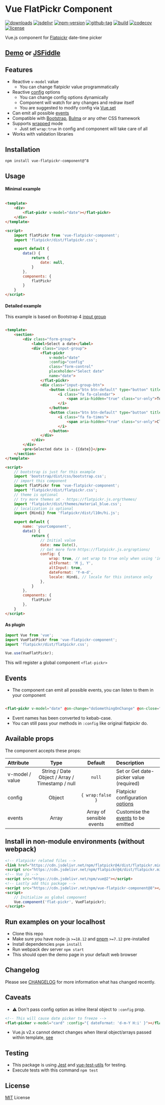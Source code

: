 # Vue FlatPickr Component

[![downloads](https://badgen.net/npm/dt/vue-flatpickr-component)](https://npm-stat.com/charts.html?package=vue-flatpickr-component&from=2018-01-01)
[![jsdelivr](https://data.jsdelivr.com/v1/package/npm/vue-flatpickr-component/badge?style=rounded)](https://www.jsdelivr.com/package/npm/vue-flatpickr-component)
[![npm-version](https://badgen.net/npm/v/vue-flatpickr-component)](https://www.npmjs.com/package/vue-flatpickr-component)
[![github-tag](https://badgen.net/github/tag/ankurk91/vue-flatpickr-component)](https://github.com/ankurk91/vue-flatpickr-component/tags)
[![build](https://github.com/ankurk91/vue-flatpickr-component/workflows/build/badge.svg)](https://github.com/ankurk91/vue-flatpickr-component/actions)
[![codecov](https://codecov.io/gh/ankurk91/vue-flatpickr-component/branch/master/graph/badge.svg)](https://codecov.io/gh/ankurk91/vue-flatpickr-component)
[![license](https://badgen.net/github/license/ankurk91/vue-table-sorter)](LICENSE.txt)

Vue.js component for [Flatpickr](https://flatpickr.js.org/) date-time picker

## [Demo](https://ankurk91.github.io/vue-flatpickr-component/) or [JSFiddle](https://jsfiddle.net/ankurk91/63kzdwLx/)

## Features

* Reactive `v-model` value
    - You can change flatpickr value programmatically
* Reactive [config](https://flatpickr.js.org/options/) options
    - You can change config options dynamically
    - Component will watch for any changes and redraw itself
    - You are suggested to modify config via [Vue.set](https://vuejs.org/v2/api/#Vue-set)
* Can emit all possible [events](https://flatpickr.js.org/events/)
* Compatible with [Bootstrap](http://getbootstrap.com/), [Bulma](http://bulma.io/) or any other CSS framework
* Supports [wrapped](https://flatpickr.js.org/examples/#flatpickr-external-elements) mode
    - Just set `wrap:true` in config and component will take care of all
* Works with validation libraries

## Installation

```bash
npm install vue-flatpickr-component@^8
```

## Usage

#### Minimal example

```html

<template>
    <div>
        <flat-pickr v-model="date"></flat-pickr>
    </div>
</template>

<script>
    import flatPickr from 'vue-flatpickr-component';
    import 'flatpickr/dist/flatpickr.css';

    export default {
        data() {
            return {
                date: null,
            }
        },
        components: {
            flatPickr
        }
    }
</script>
```

#### Detailed example

This example is based on Bootstrap 4 [input group](https://getbootstrap.com/docs/4.6/components/input-group/)

```html

<template>
    <section>
        <div class="form-group">
            <label>Select a date</label>
            <div class="input-group">
                <flat-pickr
                    v-model="date"
                    :config="config"
                    class="form-control"
                    placeholder="Select date"
                    name="date">
                </flat-pickr>
                <div class="input-group-btn">
                    <button class="btn btn-default" type="button" title="Toggle" data-toggle>
                        <i class="fa fa-calendar">
                            <span aria-hidden="true" class="sr-only">Toggle</span>
                        </i>
                    </button>
                    <button class="btn btn-default" type="button" title="Clear" data-clear>
                        <i class="fa fa-times">
                            <span aria-hidden="true" class="sr-only">Clear</span>
                        </i>
                    </button>
                </div>
            </div>
        </div>
        <pre>Selected date is - {{date}}</pre>
    </section>
</template>

<script>
    // bootstrap is just for this example
    import 'bootstrap/dist/css/bootstrap.css';
    // import this component
    import flatPickr from 'vue-flatpickr-component';
    import 'flatpickr/dist/flatpickr.css';
    // theme is optional
    // try more themes at - https://flatpickr.js.org/themes/
    import 'flatpickr/dist/themes/material_blue.css';
    // localization is optional
    import {Hindi} from 'flatpickr/dist/l10n/hi.js';

    export default {
        name: 'yourComponent',
        data() {
            return {
                // Initial value
                date: new Date(),
                // Get more form https://flatpickr.js.org/options/
                config: {
                    wrap: true, // set wrap to true only when using 'input-group'
                    altFormat: 'M j, Y',
                    altInput: true,
                    dateFormat: 'Y-m-d',
                    locale: Hindi, // locale for this instance only          
                },
            }
        },
        components: {
            flatPickr
        },
    }
</script>
```

#### As plugin

```js
import Vue from 'vue';
import VueFlatPickr from 'vue-flatpickr-component';
import 'flatpickr/dist/flatpickr.css';

Vue.use(VueFlatPickr);
```

This will register a global component `<flat-pickr>`

## Events

* The component can emit all possible events, you can listen to them in your component

```html

<flat-pickr v-model="date" @on-change="doSomethingOnChange" @on-close="doSomethingOnClose"></flat-pickr>
```

* Event names has been converted to kebab-case.
* You can still pass your methods in `:config` like original flatpickr do.

## Available props

The component accepts these props:

| Attribute       |                      Type                       |         Default          | Description                                                            |
|:----------------|:-----------------------------------------------:|:------------------------:|:-----------------------------------------------------------------------|
| v-model / value | String / Date Object / Array / Timestamp / null |          `null`          | Set or Get date-picker value (required)                                |
| config          |                     Object                      |     `{ wrap:false }`     | Flatpickr configuration [options](https://flatpickr.js.org/options/)   |
| events          |                      Array                      | Array of sensible events | Customise the [events](https://flatpickr.js.org/events/) to be emitted |

## Install in non-module environments (without webpack)

```html
<!-- Flatpickr related files -->
<link href="https://cdn.jsdelivr.net/npm/flatpickr@4/dist/flatpickr.min.css" rel="stylesheet">
<script src="https://cdn.jsdelivr.net/npm/flatpickr@4/dist/flatpickr.min.js"></script>
<!-- Vue js -->
<script src="https://cdn.jsdelivr.net/npm/vue@2"></script>
<!-- Lastly add this package -->
<script src="https://cdn.jsdelivr.net/npm/vue-flatpickr-component@8"></script>
<script>
    // Initialize as global component
    Vue.component('flat-pickr', VueFlatpickr);
</script>
```

## Run examples on your localhost

* Clone this repo
* Make sure you have node-js `>=18.12` and [pnpm](https://pnpm.io/) `>=7.12` pre-installed
* Install dependencies `pnpm install`
* Run webpack dev server `npm start`
* This should open the demo page in your default web browser

## Changelog

Please see [CHANGELOG](CHANGELOG.md) for more information what has changed recently.

## Caveats

* :warning: Don't pass config option as inline literal object to `:config` prop.

```html
<!-- This will cause date picker to freeze -->
<flat-picker v-model="card" :config="{ dateFormat: 'd-m-Y H:i' }"></flat-picker>
```

* Vue.js v2.x cannot detect changes when literal object/arrays passed within
  template, [see](https://github.com/vuejs/vue/issues/4060)

## Testing

* This package is using [Jest](https://github.com/facebook/jest)
  and [vue-test-utils](https://github.com/vuejs/vue-test-utils) for testing.
* Execute tests with this command `npm test`

## License

[MIT](LICENSE.txt) License
